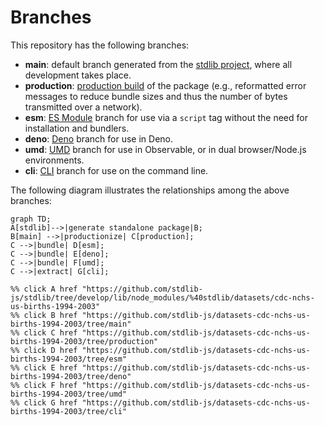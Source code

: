<!--

@license Apache-2.0

Copyright (c) 2023 The Stdlib Authors.

Licensed under the Apache License, Version 2.0 (the "License");
you may not use this file except in compliance with the License.
You may obtain a copy of the License at

    http://www.apache.org/licenses/LICENSE-2.0

Unless required by applicable law or agreed to in writing, software
distributed under the License is distributed on an "AS IS" BASIS,
WITHOUT WARRANTIES OR CONDITIONS OF ANY KIND, either express or implied.
See the License for the specific language governing permissions and
limitations under the License.

-->

# Branches

This repository has the following branches:

-   **main**: default branch generated from the [stdlib project][stdlib-url], where all development takes place.
-   **production**: [production build][production-url] of the package (e.g., reformatted error messages to reduce bundle sizes and thus the number of bytes transmitted over a network).
-   **esm**: [ES Module][esm-url] branch for use via a `script` tag without the need for installation and bundlers.
-   **deno**: [Deno][deno-url] branch for use in Deno.
-   **umd**: [UMD][umd-url] branch for use in Observable, or in dual browser/Node.js environments.
-   **cli**: [CLI][cli-url] branch for use on the command line.

The following diagram illustrates the relationships among the above branches:

```mermaid
graph TD;
A[stdlib]-->|generate standalone package|B;
B[main] -->|productionize| C[production];
C -->|bundle| D[esm];
C -->|bundle| E[deno];
C -->|bundle| F[umd];
C -->|extract| G[cli];

%% click A href "https://github.com/stdlib-js/stdlib/tree/develop/lib/node_modules/%40stdlib/datasets/cdc-nchs-us-births-1994-2003"
%% click B href "https://github.com/stdlib-js/datasets-cdc-nchs-us-births-1994-2003/tree/main"
%% click C href "https://github.com/stdlib-js/datasets-cdc-nchs-us-births-1994-2003/tree/production"
%% click D href "https://github.com/stdlib-js/datasets-cdc-nchs-us-births-1994-2003/tree/esm"
%% click E href "https://github.com/stdlib-js/datasets-cdc-nchs-us-births-1994-2003/tree/deno"
%% click F href "https://github.com/stdlib-js/datasets-cdc-nchs-us-births-1994-2003/tree/umd"
%% click G href "https://github.com/stdlib-js/datasets-cdc-nchs-us-births-1994-2003/tree/cli"
```

[stdlib-url]: https://github.com/stdlib-js/stdlib/tree/develop/lib/node_modules/%40stdlib/datasets/cdc-nchs-us-births-1994-2003
[production-url]: https://github.com/stdlib-js/datasets-cdc-nchs-us-births-1994-2003/tree/production
[deno-url]: https://github.com/stdlib-js/datasets-cdc-nchs-us-births-1994-2003/tree/deno
[umd-url]: https://github.com/stdlib-js/datasets-cdc-nchs-us-births-1994-2003/tree/umd
[esm-url]: https://github.com/stdlib-js/datasets-cdc-nchs-us-births-1994-2003/tree/esm
[cli-url]: https://github.com/stdlib-js/datasets-cdc-nchs-us-births-1994-2003/tree/cli